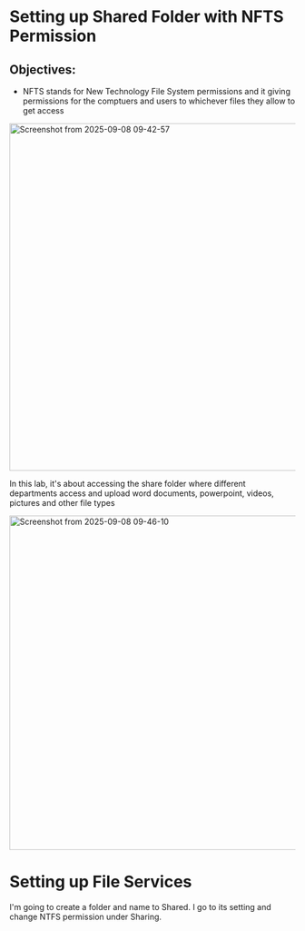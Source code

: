 <h1>Setting up Shared Folder with NFTS Permission</h1>


<h2>Objectives: </h2>

<ul>
  <li>NFTS stands for New Technology File System permissions and it giving permissions for the comptuers and users to whichever files they allow to get access</li>
</ul>




<img width="767" height="612" alt="Screenshot from 2025-09-08 09-42-57" src="https://github.com/user-attachments/assets/930567c0-efca-4da5-8ad1-a4537e3b037d" />


<p>In this lab, it's about accessing the share folder where different departments access and upload word documents, powerpoint, videos, pictures and other file types</p>


<img width="888" height="589" alt="Screenshot from 2025-09-08 09-46-10" src="https://github.com/user-attachments/assets/f33f8f65-4039-4900-8620-426891f7d987" />


<h1>Setting up File Services</h1>

<p>I'm going to create a folder and name to Shared. I go to its setting and change NTFS permission under Sharing.</p>
